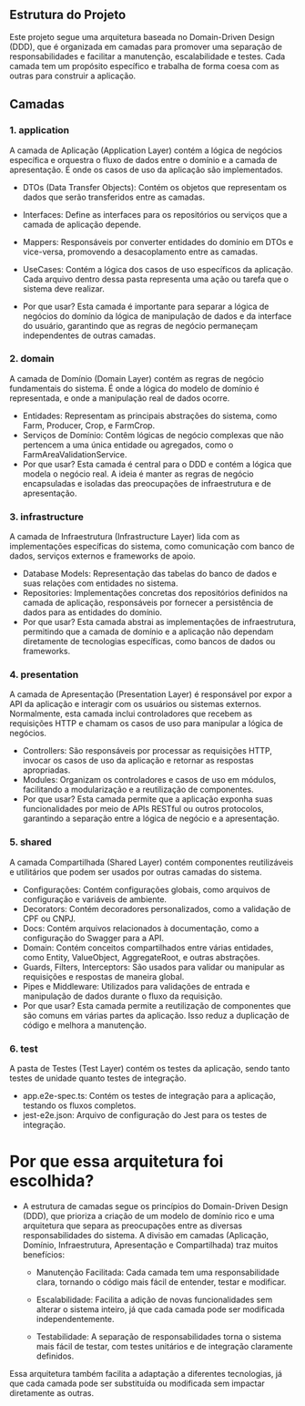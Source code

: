 ## Estrutura do Projeto

Este projeto segue uma arquitetura baseada no Domain-Driven Design (DDD), que é organizada em camadas para promover uma separação de responsabilidades e facilitar a manutenção, escalabilidade e testes. Cada camada tem um propósito específico e trabalha de forma coesa com as outras para construir a aplicação.

## Camadas

### 1. application

A camada de Aplicação (Application Layer) contém a lógica de negócios específica e orquestra o fluxo de dados entre o domínio e a camada de apresentação. É onde os casos de uso da aplicação são implementados.

- DTOs (Data Transfer Objects): Contém os objetos que representam os dados que serão transferidos entre as camadas.
- Interfaces: Define as interfaces para os repositórios ou serviços que a camada de aplicação depende.
- Mappers: Responsáveis por converter entidades do domínio em DTOs e vice-versa, promovendo a desacoplamento entre as camadas.
- UseCases: Contém a lógica dos casos de uso específicos da aplicação. Cada arquivo dentro dessa pasta representa uma ação ou tarefa que o sistema deve realizar.

- Por que usar? Esta camada é importante para separar a lógica de negócios do domínio da lógica de manipulação de dados e da interface do usuário, garantindo que as regras de negócio permaneçam independentes de outras camadas.

### 2. domain

A camada de Domínio (Domain Layer) contém as regras de negócio fundamentais do sistema. É onde a lógica do modelo de domínio é representada, e onde a manipulação real de dados ocorre.

- Entidades: Representam as principais abstrações do sistema, como Farm, Producer, Crop, e FarmCrop.
- Serviços de Domínio: Contêm lógicas de negócio complexas que não pertencem a uma única entidade ou agregados, como o FarmAreaValidationService.
- Por que usar? Esta camada é central para o DDD e contém a lógica que modela o negócio real. A ideia é manter as regras de negócio encapsuladas e isoladas das preocupações de infraestrutura e de apresentação.

### 3. infrastructure

A camada de Infraestrutura (Infrastructure Layer) lida com as implementações específicas do sistema, como comunicação com banco de dados, serviços externos e frameworks de apoio.

- Database Models: Representação das tabelas do banco de dados e suas relações com entidades no sistema.
- Repositories: Implementações concretas dos repositórios definidos na camada de aplicação, responsáveis por fornecer a persistência de dados para as entidades do domínio.
- Por que usar? Esta camada abstrai as implementações de infraestrutura, permitindo que a camada de domínio e a aplicação não dependam diretamente de tecnologias específicas, como bancos de dados ou frameworks.

### 4. presentation

A camada de Apresentação (Presentation Layer) é responsável por expor a API da aplicação e interagir com os usuários ou sistemas externos. Normalmente, esta camada inclui controladores que recebem as requisições HTTP e chamam os casos de uso para manipular a lógica de negócios.

- Controllers: São responsáveis por processar as requisições HTTP, invocar os casos de uso da aplicação e retornar as respostas apropriadas.
- Modules: Organizam os controladores e casos de uso em módulos, facilitando a modularização e a reutilização de componentes.
- Por que usar? Esta camada permite que a aplicação exponha suas funcionalidades por meio de APIs RESTful ou outros protocolos, garantindo a separação entre a lógica de negócio e a apresentação.

### 5. shared

A camada Compartilhada (Shared Layer) contém componentes reutilizáveis e utilitários que podem ser usados por outras camadas do sistema.

- Configurações: Contém configurações globais, como arquivos de configuração e variáveis de ambiente.
- Decorators: Contém decoradores personalizados, como a validação de CPF ou CNPJ.
- Docs: Contém arquivos relacionados à documentação, como a configuração do Swagger para a API.
- Domain: Contém conceitos compartilhados entre várias entidades, como Entity, ValueObject, AggregateRoot, e outras abstrações.
- Guards, Filters, Interceptors: São usados para validar ou manipular as requisições e respostas de maneira global.
- Pipes e Middleware: Utilizados para validações de entrada e manipulação de dados durante o fluxo da requisição.
- Por que usar? Esta camada permite a reutilização de componentes que são comuns em várias partes da aplicação. Isso reduz a duplicação de código e melhora a manutenção.

### 6. test

A pasta de Testes (Test Layer) contém os testes da aplicação, sendo tanto testes de unidade quanto testes de integração.

- app.e2e-spec.ts: Contém os testes de integração para a aplicação, testando os fluxos completos.
- jest-e2e.json: Arquivo de configuração do Jest para os testes de integração.

# Por que essa arquitetura foi escolhida?

- A estrutura de camadas segue os princípios do Domain-Driven Design (DDD), que prioriza a criação de um modelo de domínio rico e uma arquitetura que separa as preocupações entre as diversas responsabilidades do sistema. A divisão em camadas (Aplicação, Domínio, Infraestrutura, Apresentação e Compartilhada) traz muitos benefícios:

  - Manutenção Facilitada: Cada camada tem uma responsabilidade clara, tornando o código mais fácil de entender, testar e modificar.

  - Escalabilidade: Facilita a adição de novas funcionalidades sem alterar o sistema inteiro, já que cada camada pode ser modificada independentemente.

  - Testabilidade: A separação de responsabilidades torna o sistema mais fácil de testar, com testes unitários e de integração claramente definidos.
  
Essa arquitetura também facilita a adaptação a diferentes tecnologias, já que cada camada pode ser substituída ou modificada sem impactar diretamente as outras.
